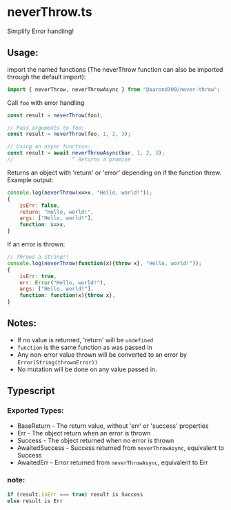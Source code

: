 # neverThrow.ts

Simplify Error handling!

## Usage:

import the named functions
(The neverThrow function can also be imported through the default import):

```javascript
import { neverThrow, neverThrowAsync } from "@aarond309/never-throw";
```

Call `foo` with error handling

```js
const result = neverThrow(foo);

// Pass arguments to foo:
const result = neverThrow(foo, 1, 2, 3);

// Using an async function:
const result = await neverThrowAsync(bar, 1, 2, 3);
//                   ^ Returns a promise
```

Returns an object with 'return' or 'error' depending on if the function threw.
Example output:

```js
console.log(neverThrow(x=>x, "Hello, world!"));
{
    isErr: false,
    return: "Hello, world!",
    args: ["Hello, world!"],
    function: x=>x,
}
```

If an error is thrown:

```js
// Throws a string!!
console.log(neverThrow(function(x){throw x}, "Hello, world!"));
{
    isErr: true,
    err: Error("Hello, world!"),
    args: ["Hello, world!"],
    function: function(x){throw x},
}
```

## Notes:

- If no value is returned, 'return' will be `undefined`
- `function` is the same function as was passed in
- Any non-error value thrown will be converted to an error by `Error(String(thrownError))`
- No mutation will be done on any value passed in.

## Typescript

### Exported Types:

- BaseReturn - The return value, without 'err' or 'success' properties
- Err - The object return when an error is thrown
- Success - The object returned when no error is thrown
- AwaitedSuccess - Success returned from `neverThrowAsync`, equivalent to Success
- AwaitedErr - Error returned from `neverThrowAsync`, equivalent to Err

### note:

```typescript
if (result.isErr === true) result is Success
else result is Err
```
